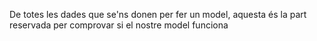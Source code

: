 De totes les dades que se'ns donen per fer un model, aquesta és la part reservada per comprovar si el nostre model funciona


